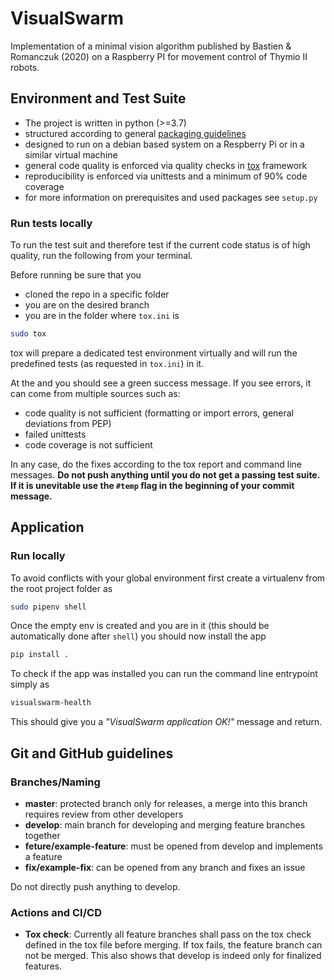 # VisualSwarm
Implementation of a minimal vision algorithm published by Bastien &amp; Romanczuk (2020) on a Raspberry PI for movement control of Thymio II robots.

## Environment and Test Suite
 * The project is written in python (>=3.7)
 * structured according to general [packaging guidelines](https://packaging.python.org/)
 * designed to run on a debian based system on a Respberry Pi or in a similar virtual machine
 * general code quality is enforced via quality checks in [tox](https://tox.readthedocs.io/en/latest/) framework
 * reproducibility is enforced via unittests and a minimum of 90% code coverage
 * for more information on prerequisites and used packages see `setup.py`

### Run tests locally
To run the test suit and therefore test if the current code status is of high quality, run the following from your terminal. 

Before running be sure that you 
 * cloned the repo in a specific folder 
 * you are on the desired branch
 * you are in the folder where `tox.ini` is
 
```bash
sudo tox
```

tox will prepare a dedicated test environment virtually and will run the predefined tests (as requested in `tox.ini`) in it.

At the and you should see a green success message. If you see errors, it can come from multiple sources such as:
 * code quality is not sufficient (formatting or import errors, general deviations from PEP)
 * failed unittests
 * code coverage is not sufficient

In any case, do the fixes according to the tox report and command line messages. **Do not push anything until you do not get a passing test suite. 
If it is unevitable use the `#temp` flag in the beginning of your commit message.**

## Application
### Run locally
To avoid conflicts with your global environment first create a virtualenv from the root project folder as
```bash
sudo pipenv shell
```

Once the empty env is created and you are in it (this should be automatically done after `shell`) you should now install the app
```bash
pip install .
```

To check if the app was installed you can run the command line entrypoint simply as
```bash
visualswarm-health
```

This should give you a _"VisualSwarm application OK!"_ message and return.

## Git and GitHub guidelines
### Branches/Naming
 * **master**: protected branch only for releases, a merge into this branch requires review from other developers
 * **develop**: main branch for developing and merging feature branches together
 * **feture/example-feature**: must be opened from develop and implements a feature
 * **fix/example-fix**: can be opened from any branch and fixes an issue

Do not directly push anything to develop.

### Actions and CI/CD
 * **Tox check**: Currently all feature branches shall pass on the tox check defined in the tox file before merging. If
tox fails, the feature branch can not be merged. This also shows that develop is indeed only for finalized features.
